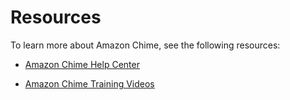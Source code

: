 # Resources<a name="resources"></a>

To learn more about Amazon Chime, see the following resources:

+ [Amazon Chime Help Center](https://answers.chime.aws)

+ [Amazon Chime Training Videos](https://chime.aws/training)